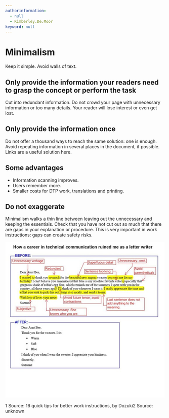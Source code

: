 ```yaml
---
authorinformation:
  - null
  - Kimberley.De.Moor
keyword: null
---
```


# Minimalism

Keep it simple. Avoid walls of text.

## Only provide the information your readers need to grasp the concept or perform the task

Cut into redundant information. Do not crowd your page with unnecessary information or too many details. Your reader will lose interest or even get lost.

## Only provide the information once

Do not offer a thousand ways to reach the same solution: one is enough. Avoid repeating information in several places in the document, if possible. Links are a useful solution here.

## Some advantages

* Information scanning improves.
* Users remember more.
* Smaller costs for DTP work, translations and printing.

## Do not exaggerate

Minimalism walks a thin line between leaving out the unnecessary and keeping the essentials. Check that you have not cut out so much that there are gaps in your explanation or procedure. This is very important in work instructions: gaps can create safety risks.

![](../../.gitbook/assets/minimalism.jpg)

1 Source: 16 quick tips for better work instructions, by Dozuki2 Source: unknown

